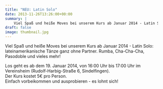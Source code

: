 ```yaml
---
title: "NEU: Latin Solo"
date: 2013-11-26T13:26:00+00:00
summary: |
    Viel Spaß und heiße Moves bei unserem Kurs ab Januar 2014 - Latin Solo: lateinamerikanische Tänze ganz ohne Partner. Rumba, Cha-Cha-Cha, Pasodoble und vieles mehr!
draft: false
image: thumbnail.jpg
---
```


Viel Spaß und heiße Moves bei unserem Kurs ab Januar 2014 - Latin Solo: lateinamerikanische Tänze ganz ohne Partner. Rumba, Cha-Cha-Cha, Pasodoble und vieles mehr! 

Los geht es ab dem 19. Januar 2014, von 16:00 Uhr bis 17:00 Uhr im Vereinsheim (Rudolf-Harbig-Straße 6, Sindelfingen).  
Der Kurs kostet 5€ pro Person.  
 Einfach vorbeikommen und ausprobieren - es lohnt sich!


